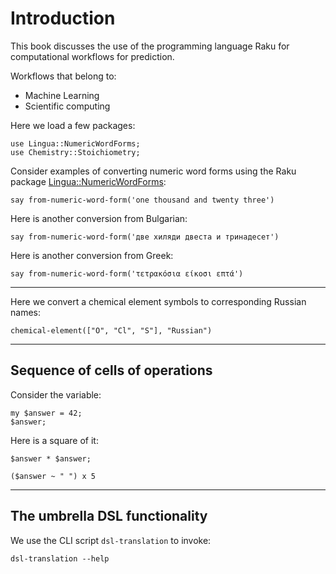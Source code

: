 # Introduction

This book discusses the use of the programming language Raku for computational workflows for prediction. 

Workflows that belong to:
-   Machine Learning
-   Scientific computing

Here we load a few packages:

```{perl6, eval=T}
use Lingua::NumericWordForms;
use Chemistry::Stoichiometry;
```

Consider examples of converting numeric word forms using the Raku package
[Lingua::NumericWordForms](https://github.com/antononcube/Raku-Lingua-NumericWordForms):

```{perl6, eval=T}
say from-numeric-word-form('one thousand and twenty three')
```

Here is another conversion from Bulgarian:

```{perl6 }
say from-numeric-word-form('две хиляди двеста и тринадесет')
```

Here is another conversion from Greek:

```{perl6, eval=T}
say from-numeric-word-form('τετρακόσια είκοσι επτά')
```

-----

Here we convert a chemical element symbols to corresponding Russian names:

```{perl6, eval=T}
chemical-element(["O", "Cl", "S"], "Russian")
```


----- 

## Sequence of cells of operations

Consider the variable:

```{perl6, eval=T}
my $answer = 42;
$answer;
```

Here is a square of it:

```{perl6, eval=T}
$answer * $answer;
```

```{perl6, eval=T}
($answer ~ " ") x 5
```

----- 

## The umbrella DSL functionality

We use the CLI script `dsl-translation` to invoke:

```shell
dsl-translation --help
```
